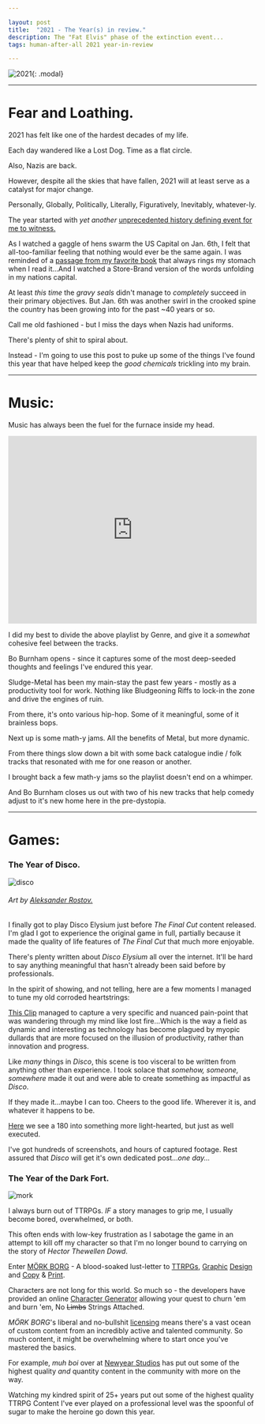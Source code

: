 ```yaml
---

layout: post
title:  "2021 - The Year(s) in review."
description: The "Fat Elvis" phase of the extinction event...
tags: human-after-all 2021 year-in-review

---
```




![2021](../../../assets/images/2021/2021.png){: .modal}


---

# Fear and Loathing.

2021 has felt like one of the hardest decades of my life.

Each day wandered like a Lost Dog. Time as a flat circle.

Also, Nazis are back.

However, despite all the skies that have fallen, 2021 will at least serve as a catalyst for major change.

Personally, Globally, Politically, Literally, Figuratively, Inevitably, whatever-ly.

The year started with _yet another_ [unprecedented history defining event for me to witness.](https://mastodon.social/@matrix8967/105512453491508428)

As I watched a gaggle of hens swarm the US Capital on Jan. 6th, I felt that all-too-familiar feeling that nothing would ever be the same again. I was reminded of a [passage from my favorite book](https://mastodon.social/@matrix8967/105517637337987066) that always rings my stomach when I read it...And I watched a Store-Brand version of the words unfolding in my nations capital.

At least _this time_ the _gravy seals_ didn't manage to _completely_ succeed in their primary objectives. But Jan. 6th was another swirl in the crooked spine the country has been growing into for the past ~40 years or so.

Call me old fashioned - but I miss the days when Nazis had uniforms.

There's plenty of shit to spiral about.

Instead - I'm going to use this post to puke up some of the things I've found this year that have helped keep the _good chemicals_ trickling into my brain.


---

# Music:

Music has always been the fuel for the furnace inside my head.

<iframe src="https://open.spotify.com/embed/playlist/466v2b7gzlnGpcdHDZzZxC?utm_source=generator" width="100%" height="380" frameBorder="0" allowfullscreen="" allow="autoplay; clipboard-write; encrypted-media; fullscreen; picture-in-picture"></iframe>

I did my best to divide the above playlist by Genre, and give it a _somewhat_ cohesive feel between the tracks.

Bo Burnham opens - since it captures some of the most deep-seeded thoughts and feelings I've endured this year.

Sludge-Metal has been my main-stay the past few years - mostly as a productivity tool for work. Nothing like Bludgeoning Riffs to lock-in the zone and drive the engines of ruin.

From there, it's onto various hip-hop. Some of it meaningful, some of it brainless bops.

Next up is some math-y jams. All the benefits of Metal, but more dynamic.

From there things slow down a bit with some back catalogue indie / folk tracks that resonated with me for one reason or another.

I brought back a few math-y jams so the playlist doesn't end on a whimper.

And Bo Burnham closes us out with two of his new tracks that help comedy adjust to it's new home here in the pre-dystopia.

---


# Games:

### The Year of Disco.

![disco](../../../assets/images/2021/aleksander-rostov-the-sun.jpg)

###### Art by [Aleksander Rostov.](https://www.artstation.com/rostovjanka)

I finally got to play Disco Elysium just before _The Final Cut_ content released. I'm glad I got to experience the original game in full, partially because it made the quality of life features of _The Final Cut_ that much more enjoyable.

There's plenty written about _Disco Elysium_ all over the internet. It'll be hard to say anything meaningful that hasn't already been said before by professionals.

In the spirit of showing, and not telling, here are a few moments I managed to tune my old corroded heartstrings:

[This Clip](https://www.youtube.com/watch?v=AXggkIIhcMM) managed to capture a very specific and nuanced pain-point that was wandering through my mind like lost fire...Which is the way a field as dynamic and interesting as technology has become plagued by myopic dullards that are more focused on the illusion of productivity, rather than innovation and progress.

Like _many_ things in _Disco_, this scene is too visceral to be written from anything other than experience. I took solace that _somehow, someone, somewhere_ made it out and were able to create something as impactful as _Disco_.

If they made it...maybe I can too. Cheers to the good life. Wherever it is, and whatever it happens to be.

[Here](https://www.youtube.com/watch?v=9eNt34OErJY) we see a 180 into something more light-hearted, but just as well executed.

I've got hundreds of screenshots, and hours of captured footage. Rest assured that _Disco_ will get it's own dedicated post..._one day..._

### The Year of the Dark Fort.

![mork](../../../assets/images/2021/morkborgyear.jpg)

I always burn out of TTRPGs. *IF* a story manages to grip me, I usually become bored, overwhelmed, or both.

This often ends with low-key frustration as I sabotage the game in an attempt to kill off my character so that I'm no longer bound to carrying on the story of _Hector Thewellen Dowd_.

Enter [MÖRK BORG](https://morkborg.com/) - A blood-soaked lust-letter to [TTRPGs](../../../assets/images/2021/MB_Heretical_Priest.jpeg), [Graphic](../../../assets/images/2021/MB_Design_02.jpeg) [Design](../../../assets/images/2021/MB_Design.jpeg) and [Copy](../../../assets/images/2021/Mork_Borg_01.jpg) & [Print](../../../assets/images/2021/Mork_Borg_02.jpg).

Characters are not long for this world. So much so - the developers have provided an online [Character Generator](https://scvmbirther.makedatanotlore.dev/) allowing your quest to churn 'em and burn 'em, No ~~Limbs~~ Strings Attached.

_MÖRK BORG_'s liberal and no-bullshit [licensing](https://morkborg.com/license/) means there's a vast ocean of custom content from an incredibly active and talented community. So much content, it might be overwhelming where to start once you've mastered the basics.

For example, _muh boi_ over at [Newyear Studios](https://newyearstudios.com/) has put out some of the highest quality *and* quantity content in the community with more on the way.

Watching my kindred spirit of 25+ years put out some of the highest quality TTRPG Content I've ever played on a professional level was the spoonful of sugar to make the heroine go down this year.
